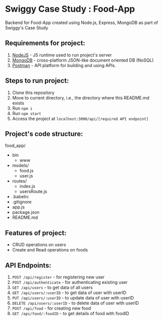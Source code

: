 # Swiggy Case Study : Food-App

Backend for Food-App created using Node.js, Express, MongoDB as part of Swiggy's Case Study

## Requirements for project:

1. [NodeJS](https://nodejs.org/en/) - JS runtime used to run project's server
2. [MongoDB](https://www.mongodb.com/) - cross-platform JSON-like document oriented DB (NoSQL)
3. [Postman](https://www.postman.com/downloads/) - API platform for building and using APIs.

## Steps to run project:

1. Clone this repository
2. Move to current directory, i.e., the directory where this README.md exists
3. Run `npm i`
4. Run `npm start`
5. Access the project at `localhost:3000/api/[required API endpoint]`

## Project's code structure:

food_app/

- bin
  - www
- models/
  - food.js
  - user.js
- routes/
  - index.js
  - usersRoute.js
- .babelrc
- .gitignore
- app.js
- package.json
- README.md

## Features of project:

- CRUD operations on users
- Create and Read operations on foods

## API Endpoints:

1. `POST /api/register` - for registering new user
2. `POST /api/authenticate` - for authenticating existing user
3. `GET /api/users` - to get data of all users
4. `GET /api/users/:userID` - to get data of user with userID
5. `PUT /api/users/:userID` - to update data of user with userID
6. `DELETE /api/users/:userID` - to delete data of user with userID
7. `POST /api/food` - for creating new food
8. `GET /api/food/:foodID` - to get details of food with foodID
